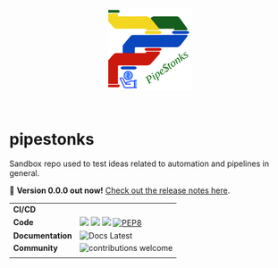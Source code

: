 <p align="center">
    <img width="150" src="docs/images/ps_logo.png" align="center" />
</p>

<br/>

# pipestonks
Sandbox repo used to test ideas related to automation and pipelines in general. 

:rocket: **Version 0.0.0 out now!** [Check out the release notes here]().

|                   |                                                                                                                                                                                                                                                                                                            |
| ----------------- | ---------------------------------------------------------------------------------------------------------------------------------------------------------------------------------------------------------------------------------------------------------------------------------------------------------- |
| **CI/CD**         |  |
| **Code**          | ![](https://img.shields.io/badge/Python-3.10-gree.svg) ![](https://img.shields.io/badge/code%20style-black-000000.svg) ![](https://img.shields.io/badge/code%20style-flake8-000000.svg) [![PEP8](https://img.shields.io/badge/code%20style-pep8-orange.svg)](https://www.python.org/dev/peps/pep-0008/)     |
| **Documentation** | ![Docs Latest](https://img.shields.io/badge/docs-latest-blue.svg)                                                                                          |
| **Community**     | ![contributions welcome](https://img.shields.io/badge/contributions-welcome-brightgreen.svg?style=flat)                                                                                                                                                                                                    |
|                   |                                                                                                                                                                                                                                                                                                            |